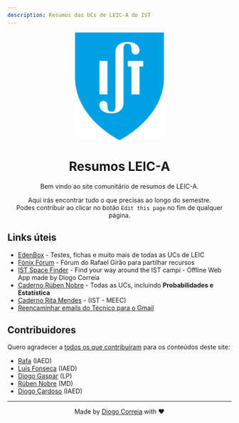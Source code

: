 ```yaml
---
description: Resumos das UCs de LEIC-A do IST
---
```


<div style="text-align: center">

<img src="./ist-logo.png" alt="Logo IST" style="max-width:200px"/>

# Resumos LEIC-A

Bem vindo ao site comunitário de resumos de LEIC-A.

Aqui irás encontrar tudo o que precisas ao longo do semestre.  
Podes contribuir ao clicar no botão `Edit this page` no fim de qualquer página.

</div>

## Links úteis

- [EdenBox](https://www.edenbox.org/) - Testes, fichas e muito mais de todas as UCs de LEIC
- [Fónix Fórum](https://fonix.rafael.ovh/) - Fórum do Rafael Girão para partilhar recursos
- [IST Space Finder](https://ist-space-finder.vercel.app) - Find your way around the IST campi - Offline Web App made by Diogo Correia
- [Caderno Rúben Nobre](https://www.notion.so/LEIC-A-166d76e0ca1943a498c6460c91c34e93) - Todas as UCs, incluindo **Probabilidades e Estatística**
- [Caderno Rita Mendes](https://www.notion.so/IST-MEEC-0c22d514a81645eca3c2a58739e323e1) - (IST - MEEC)
- [Reencaminhar emails do Técnico para o Gmail](https://www.notion.so/diogocorreia/Reenchaminhar-emails-do-T-cnico-para-Gmail-2975d496a1d3447a84b0d0cf163dd65f)

## Contribuidores

Quero agradecer a [todos os que contribuíram](https://github.com/diogotcorreia/resumos-leic/graphs/contributors) para os conteúdos deste site:

- [Rafa](https://github.com/diogotcorreia/resumos-leic/commits?author=Rafa10PT) (IAED)
- [Luís Fonseca](https://github.com/diogotcorreia/resumos-leic/commits?author=luishfonseca) (IAED)
- [Diogo Gaspar](https://github.com/diogotcorreia/resumos-leic/commits?author=randomicecube) (LP)
- [Rúben Nobre](https://github.com/diogotcorreia/resumos-leic/commits?author=RubenNobre123) (MD)
- [Diogo Cardoso](https://github.com/diogotcorreia/resumos-leic/commits?author=D-Card) (IAED)

---

<div style="text-align: center">

Made by [Diogo Correia](https://diogotc.com) with ❤️

</div>
